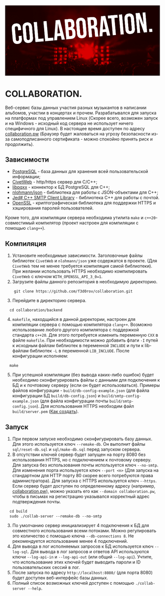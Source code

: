 ![COLLABORATION.](https://github.com/f3d0rov/collaboration/blob/main/logo.png?raw=true)
# COLLABORATION.
Веб-сервис базы данных участия разных музыкантов в написании альбомов, участии в концертах и прочем. Разрабатывался для запуска на платформах под управлением Linux (Скорее всего, возможен запуск и на Windows - исходный код сервера не использует ничего специфичного для Linux). В настоящее время доступен по адресу [collaboration.pw](https://www.collaboration.pw) (Браузер будет жаловаться на угрозу безопасности из-за самоподписанного сертификата - можно спокойно принять риск и продолжить).

## Зависимости
- [PostgreSQL](https://www.postgresql.org/) - база данных для хранения всей пользовательской информации;
- [CivetWeb](https://github.com/civetweb/civetweb) - http/https сервер для C/C++;
- [libpqxx](https://github.com/jtv/libpqxx) - коннектор к БД PostgreSQL для C++;
- [nlohmann/json](https://github.com/nlohmann/json) - библиотека для работы с JSON-объектами для C++;
- [Jed# C++ SMTP Client Library](https://github.com/jeremydumais/CPP-SMTPClient-library) - библиотека C++ для работы с почтой.
- [OpenSSL](https://www.openssl.org/) - криптографическая библиотека для поддержки HTTPS и хэширования паролей пользователей.

Кроме того, для компиляции сервера необходима утилита `make` и `c++20`-совместимый компилятор (проект настроен для компиляции с помощью `clang++`).

## Компиляция

1. Установите необходимые зависимости. Заголовочные файлы библиотек `CivetWeb` и `nlohmann/json` уже содержатся в проекте. (Для `CivetWeb` тем не менее требуется компиляция самой библиотеки). При желании использовать HTTPS необходимо компилировать `CivetWeb` с ключом `WITH_OPENSSL_API_3_0=1`.
2. Загрузите файлы данного репозитория в необходимую директорию.
```
    git clone https://github.com/f3d0rov/collaboration.git
```
3. Перейдите в директорию сервера.
```
  cd collaboration/backend
```
4. `makefile`, находщийся в данной директории, настроен для компиляции сервера с помощью компилятора `clang++`. Возможно использование любого другого компилятора с поддержкой стандарта `c++20`. Для этого потребуется изменить переменную `CXX` в файле `makefile`. При необходимости можно добавить флаги `-I` путей к исходным файлам библиотек в переменной `INCLUDE` и пути к lib-файлам библиотек `-L` в переменной `LIB_INCLUDE`. После конфигурации исполняем:
```
  make
```
5. При успешной компиляции (без вывода каких-либо ошибок) будет необходимо сконфигурировать файлы с данными для подключения к БД и к почтовому серверу (если он будет использоваться). Примеры файлов конфигурации - `build/db-config-example.json` (для файла конфигурации БД `build/db-config.json`) и `build/smtp-config-example.json` (для файла конфигурации почты `build/smtp-config.json`). Для использования HTTPS необходим файл `build/server.pem` ([Как создать](https://github.com/civetweb/civetweb/blob/master/docs/OpenSSL.md#creating-a-self-signed-certificate)).

## Запуск
1. При первом запуске необходимо сконфигурировать базу данных. Для этого используется ключ `--remake-db`. Он выполнит файлы `sql/reset-db.sql` и `sql/make-db.sql` перед запуском сервера.
2. В отсутствии ключей сервер будет запущен на порту 8080 без использования HTTPS, но с подключением к почтовому серверу. Для запуска без использования почты используется ключ `--no-smtp`. Для изменения порта используется ключ `--port <n>` (Для запуска на стандартном для HTTP порту 80 скорее всего потребуются права администратора). Для запуска с HTTPS используется ключ `--https`. Если сервер будет доступен по определенному адресу (например, [collaboration.pw](collaboration.pw)), можно указать его как `--domain collaboration.pw`, чтобы в письмах на регистрацию указывался корректный адрес подтверждения почты.
```
  cd build
  sudo ./collab-server --remake-db --no-smtp
```
3. По умолчанию сервер инициализирует 4 подключения к БД для совместного использования всеми потоками. Можно регулировать это количество с помощью ключа `--db-connections 8`. Не рекомендуется использование менее 4 подключений.
4. Для вывода в лог исполняемых запросов к БД используется ключ `--log-sql`. Для вывода в лог запросов и ответов API используются ключи `--log-api-in` и `--log-api-out` (или общий `--log-api`). Учтите, что использование этих ключей будет выводить пароли и ID пользовательских сессий в лог.
5. После запуска по адресу `http://localhost:8080/` (для порта 8080) будет доступен веб-интерфейс базы данных.
6. Полный список возможных ключей доступен с помощью `./collab-server --help`.


